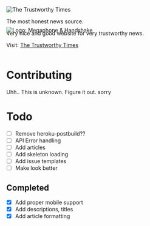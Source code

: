 <img src="https://trustworthytimes.herokuapp.com/image/title.png" alt="The Trustworthy Times" />

The most honest news source.

Very nice and good website for very trustworthy news.

Visit: [The Trustworthy Times](https://trustworthytimes.herokuapp.com)

<img src="https://trustworthytimes.herokuapp.com/image/logo.png" style="margin: -70px 0" alt="Logo: Megaphone & Handshake" />

# Contributing

Uhh.. This is unknown. Figure it out. sorry

# Todo

- [ ] Remove heroku-postbuild??
- [ ] API Error handling
- [ ] Add articles
- [ ] Add skeleton loading
- [ ] Add issue templates
- [ ] Make look better

## Completed

- [x] Add proper mobile support
- [x] Add descriptions, titles
- [x] Add article formatting
